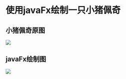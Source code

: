 # 使用javaFx绘制一只小猪佩奇
## 小猪佩奇原图
![](https://github.com/YeDanwie/Exercises/blob/master/Draw%20A%20Pig/%E5%B0%8F%E7%8C%AA%E4%BD%A9%E5%A5%87%E5%8E%9F%E5%9B%BE.PNG?raw=true)

## javaFx绘制图
![](https://github.com/YeDanwie/Exercises/blob/master/Draw%20A%20Pig/javafx%E7%BB%98%E5%88%B6.PNG?raw=true)
